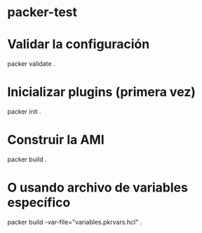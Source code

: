 # packer-test

# Validar la configuración
packer validate .

# Inicializar plugins (primera vez)
packer init .

# Construir la AMI
packer build .

# O usando archivo de variables específico
packer build -var-file="variables.pkrvars.hcl" .